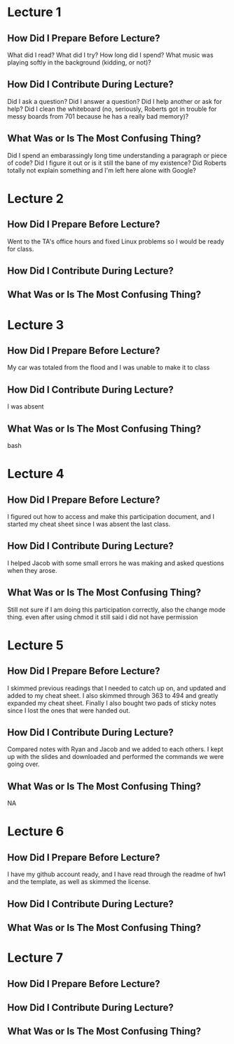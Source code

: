 # Lecture 1

## How Did I Prepare Before Lecture?

What did I read?  What did I try?  How long did I spend?
What music was playing softly in the background (kidding, or not)?

## How Did I Contribute During Lecture?

Did I ask a question?  Did I answer a question?  Did I help another or
ask for help? Did I clean the whiteboard (no, seriously, Roberts got
in trouble for messy boards from 701 because he has a really bad memory)?

## What Was or Is The Most Confusing Thing?

Did I spend an embarassingly long time understanding a paragraph or
piece of code?  Did I figure it out or is it still the bane of my 
existence?  Did Roberts totally not explain something and I'm left here
alone with Google?

# Lecture 2

## How Did I Prepare Before Lecture?
Went to the TA's office hours and fixed Linux problems so I would be ready for class. 

## How Did I Contribute During Lecture?


## What Was or Is The Most Confusing Thing?


# Lecture 3

## How Did I Prepare Before Lecture?
My car was totaled from the flood and I was unable to make it to class
## How Did I Contribute During Lecture?
I was absent 

## What Was or Is The Most Confusing Thing?
bash

# Lecture 4

## How Did I Prepare Before Lecture?
I figured out how to access and make this participation document, and I started my cheat sheet since I was absent the last class.

## How Did I Contribute During Lecture?
I helped Jacob with some small errors he was making and asked questions when they arose. 

## What Was or Is The Most Confusing Thing?
Still not sure if I am doing this participation correctly, also the change mode thing. even after using chmod it still said i did not have permission

# Lecture 5

## How Did I Prepare Before Lecture?
I skimmed previous readings that I needed to catch up on, and updated and added to my cheat sheet. I also skimmed through 363 to 494
and greatly expanded my cheat sheet. Finally I also bought two pads of sticky notes since I lost the ones that were handed out.

## How Did I Contribute During Lecture?
Compared notes with Ryan and Jacob and we added to each others. I kept up with the slides and downloaded and performed the commands we were going over. 

## What Was or Is The Most Confusing Thing?
NA 

# Lecture 6

## How Did I Prepare Before Lecture?
I have my github account ready, and I have read through the readme of hw1 and the template, as well as skimmed the license. 

## How Did I Contribute During Lecture?

## What Was or Is The Most Confusing Thing?

# Lecture 7

## How Did I Prepare Before Lecture?

## How Did I Contribute During Lecture?

## What Was or Is The Most Confusing Thing?
